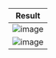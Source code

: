 
|Result|
|------|
|![image](https://github.com/AlengGL/counter/assets/143769558/8de1b601-9a5b-4978-91fd-712fa4882dc3)|
|![image](https://github.com/AlengGL/counter/assets/143769558/bc0ce9ee-3dae-4632-a01c-ec23d3d7da63)|
